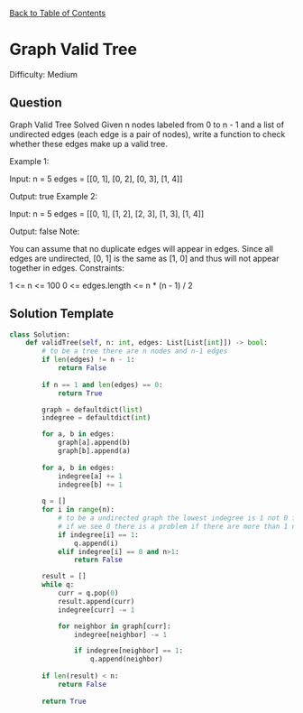[Back to Table of Contents](../README.md)

# Graph Valid Tree
Difficulty: Medium

## Question
Graph Valid Tree
Solved 
Given n nodes labeled from 0 to n - 1 and a list of undirected edges (each edge is a pair of nodes), write a function to check whether these edges make up a valid tree.

Example 1:

Input:
n = 5
edges = [[0, 1], [0, 2], [0, 3], [1, 4]]

Output:
true
Example 2:

Input:
n = 5
edges = [[0, 1], [1, 2], [2, 3], [1, 3], [1, 4]]

Output:
false
Note:

You can assume that no duplicate edges will appear in edges. Since all edges are undirected, [0, 1] is the same as [1, 0] and thus will not appear together in edges.
Constraints:

1 <= n <= 100
0 <= edges.length <= n * (n - 1) / 2

## Solution Template
```python
class Solution:
    def validTree(self, n: int, edges: List[List[int]]) -> bool:
        # to be a tree there are n nodes and n-1 edges
        if len(edges) != n - 1:
            return False
        
        if n == 1 and len(edges) == 0:
            return True

        graph = defaultdict(list)
        indegree = defaultdict(int)

        for a, b in edges:
            graph[a].append(b)
            graph[b].append(a)
        
        for a, b in edges:
            indegree[a] += 1
            indegree[b] += 1
        
        q = []
        for i in range(n):
            # to be a undirected graph the lowest indegree is 1 not 0 for directed, 
            # if we see 0 there is a problem if there are more than 1 nodes in the tree
            if indegree[i] == 1:
                q.append(i)
            elif indegree[i] == 0 and n>1:
                return False

        result = []
        while q:
            curr = q.pop(0)
            result.append(curr)
            indegree[curr] -= 1

            for neighbor in graph[curr]:
                indegree[neighbor] -= 1

                if indegree[neighbor] == 1:
                    q.append(neighbor)
        
        if len(result) < n:
            return False
        
        return True
        
```
